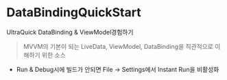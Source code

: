 # DataBindingQuickStart
UltraQuick DataBinding &amp; ViewModel경험하기 

> MVVM의 기본이 되는 LiveData, ViewModel, DataBinding을 직관적으로 이해하기 위한 소스 

- Run & Debug시에 빌드가 안되면 File -> Settings에서 Instant Run을 비활성화  

